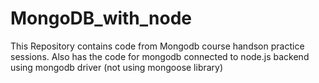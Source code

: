 # MongoDB_with_node
This Repository contains code from Mongodb course handson practice sessions. Also has the code for mongodb connected to node.js backend using mongodb driver (not using mongoose library)
